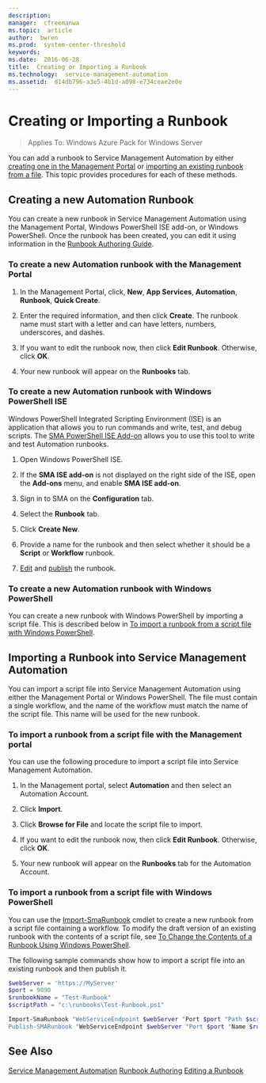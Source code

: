 ```yaml
---
description:  
manager:  cfreemanwa
ms.topic:  article
author:  bwren
ms.prod:  system-center-threshold
keywords:  
ms.date:  2016-06-28
title:  Creating or Importing a Runbook
ms.technology:  service-management-automation
ms.assetid:  d14db796-a3e5-4b1d-a098-e734ceae2e0e
---
```


# Creating or Importing a Runbook

>Applies To: Windows Azure Pack for Windows Server

You can add a runbook to Service Management Automation by either [creating one in the Management Portal](Creating-or-Importing-a-Runbook.md#CreateRunbook) or [importing an existing runbook from a file](Creating-or-Importing-a-Runbook.md#ImportRunbook). This topic provides procedures for each of these methods.

## <a name="CreateRunbook"></a>Creating a new Automation Runbook
You can create a new runbook in Service Management Automation using the Management Portal, Windows PowerShell ISE add-on, or Windows PowerShell. Once the runbook has been created, you can edit it using information in the [Runbook Authoring Guide](http://aka.ms/runbookauthor).

### <a name="CreatePortal"></a>To create a new Automation runbook with the Management Portal

1.  In the Management Portal, click, **New**, **App Services**, **Automation**, **Runbook**, **Quick Create**.

2.  Enter the required information, and then click **Create**. The runbook name must start with a letter and can have letters, numbers, underscores, and dashes.

3.  If you want to edit the runbook now, then click **Edit Runbook**. Otherwise, click **OK**.

4.  Your new runbook will appear on the **Runbooks** tab.

### <a name="ISE"></a>To create a new Automation runbook with Windows PowerShell ISE
Windows PowerShell Integrated Scripting Environment (ISE) is an application that allows you to run commands and write, test, and debug scripts.  The [SMA PowerShell ISE Add-on](https://www.powershellgallery.com/packages/AzureAutomationAuthoringToolkit/0.2.3.3) allows you to use this tool to write and test Automation runbooks.

1. Open Windows PowerShell ISE.

2. If the **SMA ISE add-on** is not displayed on the right side of the ISE, open the  **Add-ons** menu, and enable **SMA ISE add-on**.

3. Sign in to SMA on the **Configuration** tab.

4. Select the **Runbook** tab.  

5. Click **Create New**.

6. Provide a name for the runbook and then select whether it should be a **Script** or **Workflow** runbook.

7. [Edit](Editing-a-Runbook.md#ISE) and [publish](Publishing-a-Runbook.md) the runbook.

### <a name="CreatePowerShell"></a>To create a new Automation runbook with Windows PowerShell
You can create a new runbook with Windows PowerShell by importing a script file. This is described below in [To import a runbook from a script file with Windows PowerShell](Creating-or-Importing-a-Runbook.md#ImportPowerShell).

## <a name="ImportRunbook"></a>Importing a Runbook into Service Management Automation
You can import a script file into Service Management Automation using either the Management Portal or Windows PowerShell. The file must contain a single workflow, and the name of the workflow must match the name of the script file. This name will be used for the new runbook.

### <a name="ImportPortal"></a>To import a runbook from a script file with the Management portal
You can use the following procedure to import a script file into Service Management Automation.

1.  In the Management portal, select **Automation** and then select an Automation Account.

2.  Click **Import**.

3.  Click **Browse for File** and locate the script file to import.

4.  If you want to edit the runbook now, then click **Edit Runbook**. Otherwise, click **OK**.

5.  Your new runbook will appear on the **Runbooks** tab for the Automation Account.

### <a name="ImportPowerShell"></a>To import a runbook from a script file with Windows PowerShell
You can use the [Import-SmaRunbook](http://aka.ms/runbookauthor/cmdlet/importsmarunbook) cmdlet to create a new runbook from a script file containing a workflow. To modify the draft version of an existing runbook with the contents of a script file, see [To Change the Contents of a Runbook Using Windows PowerShell](Editing-a-Runbook.md#ChangeContentsPowerShell).

The following sample commands show how to import a script file into an existing runbook and then publish it.

```powershell
$webServer = 'https://MyServer'
$port = 9090
$runbookName = "Test-Runbook"
$scriptPath = "c:\runbooks\Test-Runbook.ps1"

Import-SmaRunbook "WebServiceEndpoint $webServer "Port $port "Path $scriptPath 
Publish-SMARunbook "WebServiceEndpoint $webServer "Port $port "Name $runbookName

```

## See Also
[Service Management Automation](../Service-Management-Automation.md)
[Runbook Authoring](Authoring-Automation-Runbooks.md)
[Editing a Runbook](Editing-a-Runbook.md)



